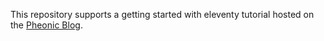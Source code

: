 This repository supports a getting started with eleventy tutorial hosted on the [Pheonic Blog](https://pheonic.com/blog).